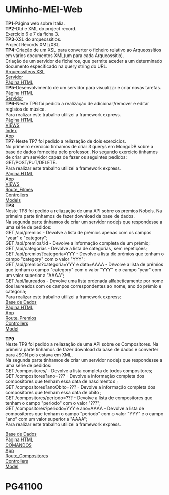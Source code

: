 # UMinho-MEI-Web
  
  
  
**TP1**-Página web sobre Itália.  
**TP2**-Dtd e XML do project record.  
Exercicio 6 e 7 da ficha 3.  
**TP3**-XSL do arqueossitios.    
Project Records XML/XSL.    
**TP4**-Criação de um XSL para converter o ficheiro relativo ao Arqueossítios em vários documentos XML(um para cada Arqueossítio).  
Criação de um servidor de ficheiros, que permite aceder a um determinado documento especificado na query string do URL.  
[Arqueossiteos XSL](https://github.com/TiagoSilva9607/DWeb2019/blob/master/TP4/Pr2.xsl)  
[Servidor](https://github.com/TiagoSilva9607/DWeb2019/blob/master/TP4/serv_arq.js)  
[Página HTML](https://github.com/TiagoSilva9607/DWeb2019/blob/master/TP4/pr.html)  
**TP5**-Desenvolvimento de um servidor para visualizar e criar novas tarefas.  
[Página HTML](https://github.com/TiagoSilva9607/DWeb2019/blob/master/TP5/pr.html)  
[Servidor](https://github.com/TiagoSilva9607/DWeb2019/tree/master/TP5/Servidor)  
**TP6**-Neste TP6 foi pedido a realização de  adicionar/remover e editar registos de música.  
Para realizar este trabalho utilizei a framework express.  
[Página HTML](https://github.com/TiagoSilva9607/DWeb2019/blob/master/TP6/pr.html)  
[VIEWS](https://github.com/TiagoSilva9607/DWeb2019/tree/master/TP6/myapp/index/views)  
[Index](https://github.com/TiagoSilva9607/DWeb2019/blob/master/TP6/myapp/index/routes/index.js)  
[App](https://github.com/TiagoSilva9607/DWeb2019/blob/master/TP6/myapp/index/app.js)  
**TP7**-Neste TP7 foi pedido a reliazação de dois exercicios.  
No primeiro exercicio tinhamos de criar 3 querys em MongoDB sobre a base de dados fornecida pelo professor.. 
No segundo exercicio tinhamos de criar um servidor capaz de fazer os seguintes pedidos:  
GET/POST/PUT/DELETE.  
Para realizar este trabalho utilizei a framework express.  
[Página HTML](https://github.com/TiagoSilva9607/DWeb2019/blob/master/TP7/pr.xml)  
[App](https://github.com/TiagoSilva9607/DWeb2019/blob/master/TP7/filmes/app.js)  
[VIEWS](https://github.com/TiagoSilva9607/DWeb2019/tree/master/TP7/filmes/views)  
[Route_Filmes](https://github.com/TiagoSilva9607/DWeb2019/blob/master/TP7/filmes/routes/filmes.js)  
[Controllers](https://github.com/TiagoSilva9607/DWeb2019/blob/master/TP7/filmes/controllers/filmes.js)  
[Models](https://github.com/TiagoSilva9607/DWeb2019/blob/master/TP7/filmes/models/filme.js)  
**TP8**  
Neste TP8 foi pedido a reliazação de uma API sobre os premios Nobels. 
Na primeira parte tinhamos de fazer download da base de dados.  
Na segunda parte tinhamos de criar um servidor nodejs que respondesse a uma série de pedidos:  
     GET /api/premios - Devolve a lista de prémios apenas com os campos "year" e "category";  
     GET /api/premios/:id - Devolve a informação completa de um prémio;  
     GET /api/categorias - Devolve a lista de categorias, sem repetições;  
     GET /api/premios?categoria=YYY - Devolve a lista de prémios que tenham o campo "category" com o valor "YYY";  
     GET /api/premios?categoria=YYY e data=AAAA - Devolve a lista de prémios que tenham o campo "category" com o valor "YYY" e o campo "year" com um valor superior a "AAAA";  
     GET /api/laureados - Devolve uma lista ordenada alfabeticamente por nome dos laureados com os campos correspondentes ao nome, ano do prémio e categoria;    
Para realizar este trabalho utilizei a framework express;  
[Base de Dados](https://github.com/TiagoSilva9607/DWeb2019/blob/master/TP8/prize.json)  
[Página HTML](https://github.com/TiagoSilva9607/DWeb2019/blob/master/TP8/pr.xml)  
[App](https://github.com/TiagoSilva9607/DWeb2019/blob/master/TP8/premios/app.js)  
[Route_Premios](https://github.com/TiagoSilva9607/DWeb2019/blob/master/TP8/premios/routes/index.js)  
[Controllers](https://github.com/TiagoSilva9607/DWeb2019/blob/master/TP8/premios/controllers/premios.js)  
[Model](https://github.com/TiagoSilva9607/DWeb2019/blob/master/TP8/premios/model/premios.js)
          
**TP9**  
Neste TP9 foi pedido a reliazação de uma API sobre os Compositores. 
Na primeira parte tinhamos de fazer download da base de dados e converter para JSON pois estava em XML.  
Na segunda parte tinhamos de criar um servidor nodejs que respondesse a uma série de pedidos:  
    GET /compositores/ - Devolve a lista completa de todos compositores;  
    GET /compositores?ano=??? - Devolve a informação completa dos compositores que tenham essa data de nascimentos ;  
    GET /compositores?anoObito=??? - Devolve a informação completa dos compositores que tenham essa data de obito ;  
    GET /compositores/periodo=??? - Devolve a lista de compositores que tenham o campo "periodo" com o valor "???";  
    GET /compositores?periodo=YYY e ano=AAAA - Devolve a lista de compositores que tenham o campo "periodo" com o valor "YYY" e o campo "ano" com um valor superior a "AAAA";  
Para realizar este trabalho utilizei a framework express.  

[Base de Dados](https://github.com/TiagoSilva9607/DWeb2019/blob/master/TP9/data/compositores.json)  
[Página HTML](https://github.com/TiagoSilva9607/DWeb2019/blob/master/TP9/pr.html)  
[COMANDOS](https://github.com/TiagoSilva9607/DWeb2019/blob/master/TP9/Comandos.txt)  
[App](https://github.com/TiagoSilva9607/DWeb2019/blob/master/TP9/compositores/app.js)  
[Route_Compositores](https://github.com/TiagoSilva9607/DWeb2019/blob/master/TP9/compositores/routes/index.js)  
[Controllers](https://github.com/TiagoSilva9607/DWeb2019/blob/master/TP9/compositores/controllers/compositores.js)  
[Model](https://github.com/TiagoSilva9607/DWeb2019/blob/master/TP9/compositores/model/compositor.js)

      



                
          
      
        
     
  
  
# **PG41100**  


           


